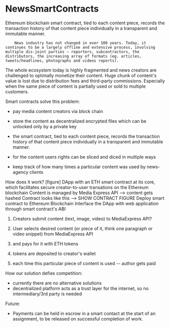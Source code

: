 # NewsSmartContracts
Ethereum blockchain smart contract, tied to each content piece, records the transaction history of that content piece individually in a transparent and immutable manner.

		News industry has not changed in over 100 years. Today, it continues to be a largely offline and extensive process, involving multiple dis-joint parties – reporters, subcontractors, the distributors, the increasing array of formats (eg. articles, tweets/headlines, photographs and videos reports).

The whole ecosystem today is highly fragmented and news creators are challenged to optimally monetize their content. Huge chunk of content's value is lost due to distribution fees and third-party commissions. Especially when the same piece of content is partially used or sold to multiple customers.


Smart contracts solve this problem:
- pay media content creators via block chain
- store the content as decentralized encrypted files which can be unlocked only by a private key

- the smart contract, tied to each content piece, records the transaction history of that content piece individually in a transparent and immutable manner.

- for the content users rights can be sliced and diced in multiple ways
- keep track of how many times a particular content was used by news-agency clients


How does it work? [figure]
DApp with an ETH smart contract at its core, which facilitates secure creator-to-user transations on the Ethereum blockchain
Content is managed by Media Express API --> content gets hashed 
Contract looks like this --> SHOW CONTRACT FIGURE
Deploy smart contract to Ethereum Blockchain
Interface the DApp with web application through smart contract's ABI

1. Creators submit content (text, image, video) to MediaExpress API?

2. User selects desired content (or piece of it, think one paragraph or video snippet) from MediaExpress API
3. and pays for it with ETH tokens
4. tokens are deposited to creator's wallet
5. each time this particular piece of content is used -- author gets paid


How our solution defies competition:
- currently there are no alternative solutions
- decentralized platform acts as a trust layer for the internet, so no intermediary/3rd party is needed

Future:
- Payments can be held in escrow in a smart contact at the start of an assignment, to be released on successful completion of work.

